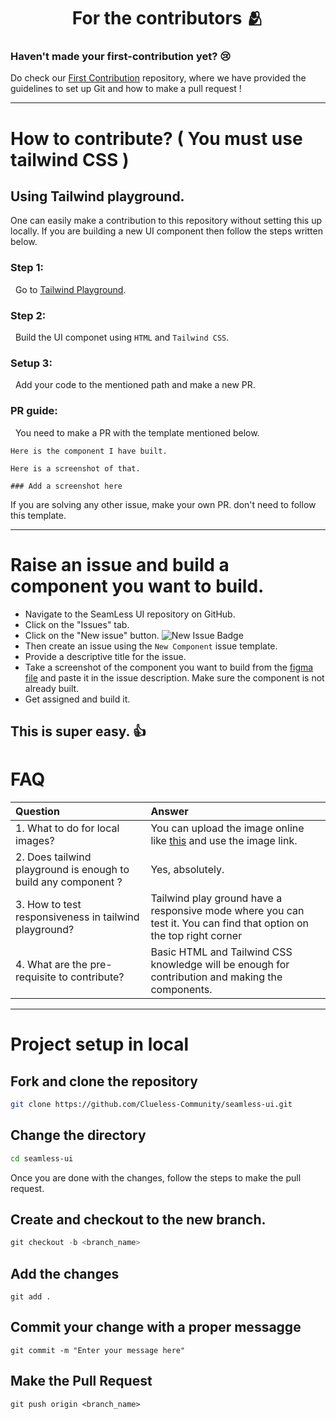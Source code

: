 <h1 align=center> For the contributors 🫂 </h1>

### Haven't made your first-contribution yet? 😢
Do check our [First Contribution](https://github.com/Clueless-Community/first-contribution) repository, where we have provided the guidelines to set up Git and how to make a pull request !

---
# How to contribute? ( You must use tailwind CSS )
## Using Tailwind playground.

One can easily make a contribution to this repository without setting this up locally. If you are building a new UI component then follow the steps written below.

### Step 1:

&nbsp; Go to [Tailwind Playground](https://play.tailwindcss.com/).

### Step 2:

&nbsp; Build the UI componet using `HTML` and `Tailwind CSS`.

### Setup 3:

&nbsp; Add your code to the mentioned path and make a new PR.

### PR guide:

&nbsp; You need to make a PR with the template mentioned below.

```
Here is the component I have built. 

Here is a screenshot of that.

### Add a screenshot here
```

If you are solving any other issue, make your own PR. don't need to follow this template.

--- 

# Raise an issue and build a component you want to build.

- Navigate to the SeamLess UI repository on GitHub.
- Click on the "Issues" tab.
- Click on the "New issue" button. ![New Issue Badge](https://img.shields.io/badge/-New%20Issue-brightgreen)
- Then create an issue using the `New Component` issue template.
- Provide a descriptive title for the issue.
- Take a screenshot of the component you want to build from the [figma file](https://www.figma.com/file/qzwugAfEB1GL4FgWXw9R3Z/SeamLess-UI-Dev?node-id=0%3A1&t=qRahoepdI3B98cVA-1) and paste it in the issue description. Make sure the component is not already built.
-  Get assigned and build it.

This is super easy. 👍 
---
# FAQ

| Question | Answer |
| :--- | :--- |
| 1. What to do for local images? | You can upload the image online like [this](https://imgbb.com/) and use the image link. |
| 2. Does tailwind playground is enough to build any component ? | Yes, absolutely. |
| 3. How to test responsiveness in tailwind playground? | Tailwind play ground have a responsive mode where you can test it. You can find that option on the top right corner |
| 4. What are the pre-requisite to contribute? | Basic HTML and Tailwind CSS knowledge will be enough for contribution and making the components. |
---

# Project setup in local
## Fork and clone the repository
```bash
git clone https://github.com/Clueless-Community/seamless-ui.git
```

## Change the directory
```bash
cd seamless-ui

```

Once you are done with the changes, follow the steps to make the pull request.
## Create and checkout to the new branch.
```powershell
git checkout -b <branch_name>
```
## Add the changes
```
git add .
```

## Commit your change with a proper messagge
```
git commit -m "Enter your message here"
```

## Make the Pull Request
```
git push origin <branch_name>
```
